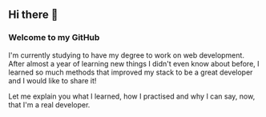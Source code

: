 ## Hi there 👋

### Welcome to my GitHub

I'm currently studying to have my degree to work on web development.
After almost a year of learning new things I didn't even know about before, I learned so much methods that improved my stack to be a great developer and I would like to share it!

Let me explain you what I learned, how I practised and why I can say, now, that I'm a real developer.
<!--
**SoniaOuallouche1/SoniaOuallouche1** is a ✨ _special_ ✨ repository because its `README.md` (this file) appears on your GitHub profile.

Here are some ideas to get you started:

- 🔭 I’m currently working on ...
- 🌱 I’m currently learning ...
- 👯 I’m looking to collaborate on ...
- 🤔 I’m looking for help with ...
- 💬 Ask me about ...
- 📫 How to reach me: ...
- 😄 Pronouns: ...
- ⚡ Fun fact: ...
-->
